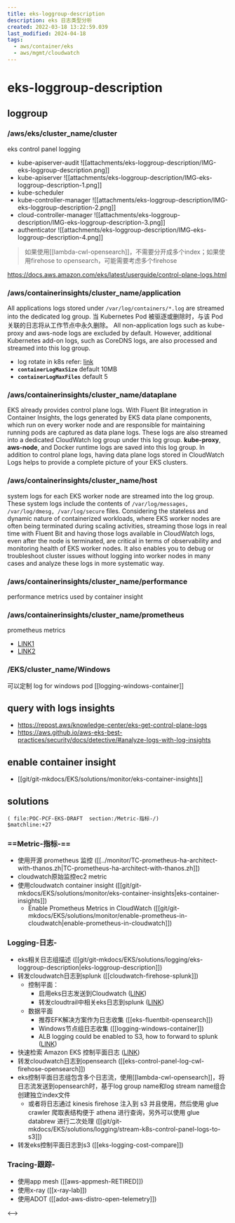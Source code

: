 ```yaml
---
title: eks-loggroup-description
description: eks 日志类型分析
created: 2022-03-18 13:22:59.039
last_modified: 2024-04-18
tags:
  - aws/container/eks
  - aws/mgmt/cloudwatch
---
```

# eks-loggroup-description
## loggroup
### /aws/eks/cluster_name/cluster
eks control panel logging
- kube-apiserver-audit
![[attachments/eks-loggroup-description/IMG-eks-loggroup-description.png]]
- kube-apiserver
![[attachments/eks-loggroup-description/IMG-eks-loggroup-description-1.png]]
- kube-scheduler
- kube-controller-manager
![[attachments/eks-loggroup-description/IMG-eks-loggroup-description-2.png]]
- cloud-controller-manager
![[attachments/eks-loggroup-description/IMG-eks-loggroup-description-3.png]]
- authenticator
![[attachments/eks-loggroup-description/IMG-eks-loggroup-description-4.png]]
> 如果使用[[lambda-cwl-opensearch]]，不需要分开成多个index；如果使用firehose to opensearch，可能需要考虑多个firehose

https://docs.aws.amazon.com/eks/latest/userguide/control-plane-logs.html


### /aws/containerinsights/cluster_name/application 
All applications logs stored under `/var/log/containers/*.log` are streamed into the dedicated log group. 当 Kubernetes Pod 被驱逐或删除时，与该 Pod 关联的日志将从工作节点中永久删除。 All non-application logs such as kube-proxy and aws-node logs are excluded by default. However, additional Kubernetes add-on logs, such as CoreDNS logs, are also processed and streamed into this log group.
- log rotate in k8s refer: [link](https://kubernetes.io/docs/concepts/cluster-administration/logging/)
- **`containerLogMaxSize`** default 10MB
- **`containerLogMaxFiles`** default 5


### /aws/containerinsights/cluster_name/dataplane
EKS already provides control plane logs. With Fluent Bit integration in Container Insights, the logs generated by EKS data plane components, which run on every worker node and are responsible for maintaining running pods are captured as data plane logs. These logs are also streamed into a dedicated CloudWatch log group under this log group. **kube-proxy**, **aws-node**, and Docker runtime logs are saved into this log group. In addition to control plane logs, having data plane logs stored in CloudWatch Logs helps to provide a complete picture of your EKS clusters.


### /aws/containerinsights/cluster_name/host
system logs for each EKS worker node are streamed into the log group. These system logs include the contents of `/var/log/messages, /var/log/dmesg, /var/log/secure` files. Considering the stateless and dynamic nature of containerized workloads, where EKS worker nodes are often being terminated during scaling activities, streaming those logs in real time with Fluent Bit and having those logs available in CloudWatch logs, even after the node is terminated, are critical in terms of observability and monitoring health of EKS worker nodes. It also enables you to debug or troubleshoot cluster issues without logging into worker nodes in many cases and analyze these logs in more systematic way.


### /aws/containerinsights/cluster_name/performance
performance metrics used by container insight


### /aws/containerinsights/cluster_name/prometheus
prometheus metrics 
- [LINK1](https://www.eksworkshop.com/advanced/330_servicemesh_using_appmesh/add_nodegroup_fargate/cloudwatch_setup/#enable-prometheus-metrics-in-cloudwatch)
- [LINK2](https://catalog.us-east-1.prod.workshops.aws/workshops/31676d37-bbe9-4992-9cd1-ceae13c5116c/en-US/containerinsights/eks/prometheusmonitoring)


### /EKS/cluster_name/Windows
可以定制
log for windows pod
[[logging-windows-container]]


## query with logs insights
- https://repost.aws/knowledge-center/eks-get-control-plane-logs
- https://aws.github.io/aws-eks-best-practices/security/docs/detective/#analyze-logs-with-log-insights


## enable container insight
- [[git/git-mkdocs/EKS/solutions/monitor/eks-container-insights]]


## solutions
```expander
( file:POC-PCF-EKS-DRAFT  section:/Metric-指标-/)
$matchline:+27
```
### ==Metric-指标-==
- 使用开源 prometheus 监控 ([[../monitor/TC-prometheus-ha-architect-with-thanos.zh|TC-prometheus-ha-architect-with-thanos.zh]])
- cloudwatch原始监控ec2 metric
- 使用cloudwatch container insight ([[git/git-mkdocs/EKS/solutions/monitor/eks-container-insights|eks-container-insights]])
    - Enable Prometheus Metrics in CloudWatch ([[git/git-mkdocs/EKS/solutions/monitor/enable-prometheus-in-cloudwatch|enable-prometheus-in-cloudwatch]])

### Logging-日志-
- eks相关日志组描述 ([[git/git-mkdocs/EKS/solutions/logging/eks-loggroup-description|eks-loggroup-description]])
- 转发cloudwatch日志到splunk ([[cloudwatch-firehose-splunk]])
    - 控制平面：
        - 启用eks日志发送到Cloudwatch ([LINK](https://docs.aws.amazon.com/eks/latest/userguide/control-plane-logs.html#enabling-control-plane-log-export))
        - 转发cloudtrail中相关eks日志到splunk ([LINK](https://docs.splunk.com/Documentation/AddOns/released/AWS/CloudTrail))
    - 数据平面
        - 推荐EFK解决方案作为日志收集 ([[eks-fluentbit-opensearch]])
        - Windows节点组日志收集 ([[logging-windows-container]])
        - ALB logging could be enabled to S3, how to forward to splunk ([LINK](https://splunkbase.splunk.com/app/1274/))
- 快速检索 Amazon EKS 控制平面日志 ([LINK](https://aws.amazon.com/cn/premiumsupport/knowledge-center/eks-get-control-plane-logs/))
- 转发cloudwatch日志到opensearch ([[eks-control-panel-log-cwl-firehose-opensearch]])
- eks控制平面日志组包含多个日志流，使用[[lambda-cwl-opensearch]]，将日志流发送到opensearch时，基于log group name和log stream name组合创建独立index文件
    - 或者将日志通过 kinesis firehose 注入到 s3 并且使用，然后使用 glue crawler 爬取表结构便于 athena 进行查询，另外可以使用 glue databrew 进行二次处理 ([[git/git-mkdocs/EKS/solutions/logging/stream-k8s-control-panel-logs-to-s3]])
- 转发eks控制平面日志到s3 ([[eks-logging-cost-compare]])

### Tracing-跟踪-
- 使用app mesh ([[aws-appmesh-RETIRED]])
- 使用x-ray ([[x-ray-lab]])
- 使用ADOT ([[adot-aws-distro-open-telemetry]])

<-->

